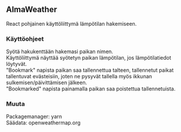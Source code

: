 ## AlmaWeather

React pohjainen käyttöliittymä lämpötilan hakemiseen.

### Käyttöohjeet

Syötä hakukenttään hakemasi paikan nimen.<br/>
Käyttöliittymä näyttää syötetyn paikan lämpötilan, jos lämpötilatiedot löytyvät.<br/>
"Bookmark" napista paikan saa tallennettua talteen, tallennetut paikat tallentuvat evästeisiin, joten ne pysyvät tallella myös ikkunan sulkemisen/päivittämisen jälkeen.<br/>
"Bookmarked" napista painamalla paikan saa poistettua tallennetuista.

### Muuta

Packagemanager: yarn<br/>
Säädata: openweathermap.org
